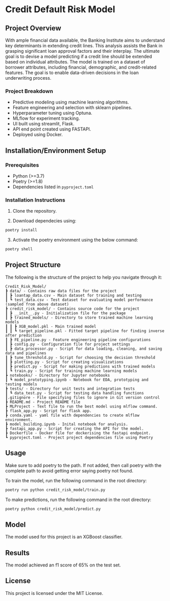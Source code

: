 # Credit Default Risk Model

## Project Overview
With ample financial data available, the Banking Institute aims to understand key determinants in extending credit lines. This analysis assists the Bank in grasping significant loan approval factors and their interplay. The ultimate goal is to devise a model predicting if a credit line should be extended based on individual attributes.  The model is trained on a dataset of borrower attributes, including financial, demographic, and credit-related features. The goal is to enable data-driven decisions in the loan underwriting process.

### Project Breakdown

* Predictive modeling using machine learning algorithms.
* Feature engineering and selection with sklearn pipelines.
* Hyperparameter tuning using Optuna.
* MLflow for experiment tracking.
* UI built using streamlit, Flask.
* API end point created using FASTAPI.
* Deployed using Docker.

## Installation/Environment Setup

### Prerequisites

* Python (>=3.7)
* Poetry (>=1.8)
* Dependencies listed in `pyproject.toml`

### Installation Instructions

1. Clone the repository.

2. Download dependecies using:
```bash
poetry install
```

3. Activate the poetry environment using the below command:
```bash
poetry shell
```
## Project Structure
The following is the structure of the project to help you navigate through it:
```ASCI
Credit_Risk_Model/
┣ data/ - Contains raw data files for the project
┃ ┣ loantap_data.csv - Main dataset for training and testing
┃ ┗ test_data.csv - Test dataset for evaluating model performance (sampled from above dataset)
┣ credit_risk_model/ - Contains source code for the project
┃ ┣ __init__.py - Initialization file for the package
┃ ┣ trained_models/ - Directory to store trained machine learning models
┃ ┃ ┣ XGB_model.pkl - Main trained model
┃ ┃ ┗ target_pipeline.pkl - Fitted target pipeline for finding inverse after prediction
┃ ┣ FE_pipeline.py - Feature engineering pipeline configurations
┃ ┣ config.py - Configuration file for project settings
┃ ┣ data_processor.py - Script for data loading, cleaning, and saving data and pipelines
┃ ┣ tune_threshold.py - Script for choosing the decision threshold
┃ ┣ plotting.py - Script for creating visualizations
┃ ┣ predict.py - Script for making predictions with trained models
┃ ┗ train.py - Script for training machine learning models
┣ notebooks/ - Directory for Jupyter notebooks
┃ ┗ model_prototyping.ipynb - Notebook for EDA, prototyping and testing models
┣ tests/ - Directory for unit tests and integration tests
┃ ┗ data_test.py - Script for testing data handling functions
┃.gitignore - File specifying files to ignore in Git version control
┣ README.md - Project README file
┣ MLProject - Text file to run the best model using mlflow command.
┣ flask_app.py - Script for flask app.
┣ conda.yaml - yaml file with dependencies to create mlflow environment.
┣ model_building.ipynb - Inital notebook for analysis.
┣ fastapi_app.py - Script for creating the API for the model.
┣ Dockerfile - Docker file for dockerising the fastapi endpoint.
┗ pyproject.toml - Project project dependencies file using Poetry

```
## Usage

Make sure to add poetry to the path. If not added, then call poetry with the complete path to avoid getting error saying poetry not found.

To train the model, run the following command in the root directory:

```bash
poetry run python credit_risk_model/train.py
```

To make predictions, run the following command in the root directory:

```bash
poetry python credit_risk_model/predict.py
```

## Model

The model used for this project is an XGBoost classifier.

## Results

The model achieved an f1 score of 65% on the test set.

## License

This project is licensed under the MIT License.
